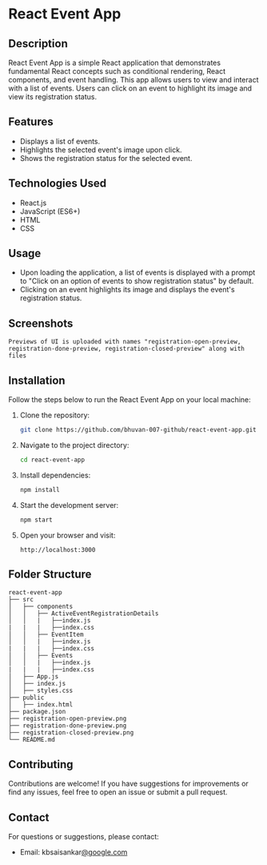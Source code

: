 # React Event App

## Description

React Event App is a simple React application that demonstrates fundamental React concepts such as conditional rendering, React components, and event handling. This app allows users to view and interact with a list of events. Users can click on an event to highlight its image and view its registration status.

## Features

- Displays a list of events.
- Highlights the selected event's image upon click.
- Shows the registration status for the selected event.

## Technologies Used

- React.js
- JavaScript (ES6+)
- HTML
- CSS

## Usage

- Upon loading the application, a list of events is displayed with a prompt to "Click on an option of events to show registration status" by default.
- Clicking on an event highlights its image and displays the event's registration status.

## Screenshots
    Previews of UI is uploaded with names "registration-open-preview, registration-done-preview, registration-closed-preview" along with files

## Installation

Follow the steps below to run the React Event App on your local machine:

1. Clone the repository:
    
    ```bash
    git clone https://github.com/bhuvan-007-github/react-event-app.git
    
    ```
    
2. Navigate to the project directory:
    
    ```bash
    cd react-event-app
    
    ```
    
3. Install dependencies:
    
    ```bash
    npm install
    
    ```
    
4. Start the development server:
    
    ```bash
    npm start
    
    ```
    
5. Open your browser and visit:
    
    ```
    http://localhost:3000
    
    ```
    


## Folder Structure

```
react-event-app
├── src
│   ├── components
│   │   ├── ActiveEventRegistrationDetails
│   │   |   ├──index.js
|   |   |   ├──index.css 
│   │   ├── EventItem
│   │   |   ├──index.js
|   |   |   ├──index.css 
│   │   ├── Events
│   │   |   ├──index.js
|   |   |   ├──index.css 
│   ├── App.js
│   ├── index.js
│   ├── styles.css
├── public
│   ├── index.html
├── package.json
├── registration-open-preview.png
├── registration-done-preview.png
├── registration-closed-preview.png
└── README.md

```

## Contributing

Contributions are welcome! If you have suggestions for improvements or find any issues, feel free to open an issue or submit a pull request.

## Contact

For questions or suggestions, please contact:

- Email:  kbsaisankar[@google.com](mailto:your-email@example.com)
